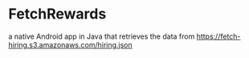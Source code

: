 # FetchRewards
a native Android app in Java that retrieves the data from https://fetch-hiring.s3.amazonaws.com/hiring.json
